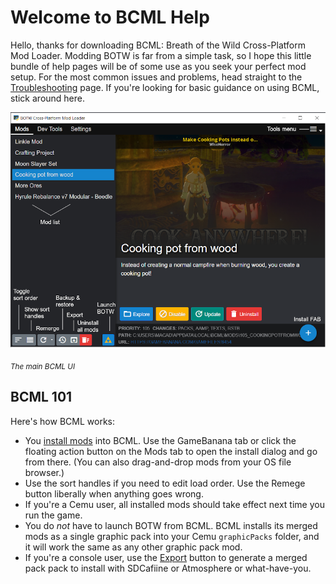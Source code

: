# Welcome to BCML Help

Hello, thanks for downloading BCML: Breath of the Wild Cross-Platform Mod Loader. Modding
BOTW is far from a simple task, so I hope this little bundle of help pages will be of some
use as you seek your perfect mod setup. For the most common issues and problems, head
straight to the [Troubleshooting](trouble.md) page. If you're looking for
basic guidance on using BCML, stick around here.

<img src="ui.png">

<sub>_The main BCML UI_</sub>

## BCML 101

Here's how BCML works:

-   You [install mods](install.md) into BCML. Use the GameBanana tab or click the
    floating action button on the Mods tab to open the install dialog and go from there.
    (You can also drag-and-drop mods from your OS file browser.)
-   Use the sort handles if you need to edit load order. Use the Remege button liberally
    when anything goes wrong.
-   If you're a Cemu user, all installed mods should take effect next time you run the
    game.
-   You do _not_ have to launch BOTW from BCML. BCML installs its merged mods as a single
    graphic pack into your Cemu `graphicPacks` folder, and it will work the same as any
    other graphic pack mod.
-   If you're a console user, use the [Export](export.md) button to generate a
    merged pack pack to install with SDCafiine or Atmosphere or what-have-you.
